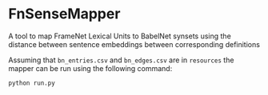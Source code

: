 # FnSenseMapper
A tool to map FrameNet Lexical Units to BabelNet synsets using the distance between sentence embeddings between corresponding definitions

Assuming that `bn_entries.csv` and `bn_edges.csv` are in `resources` the mapper can be run using the following command:

```
python run.py
```
